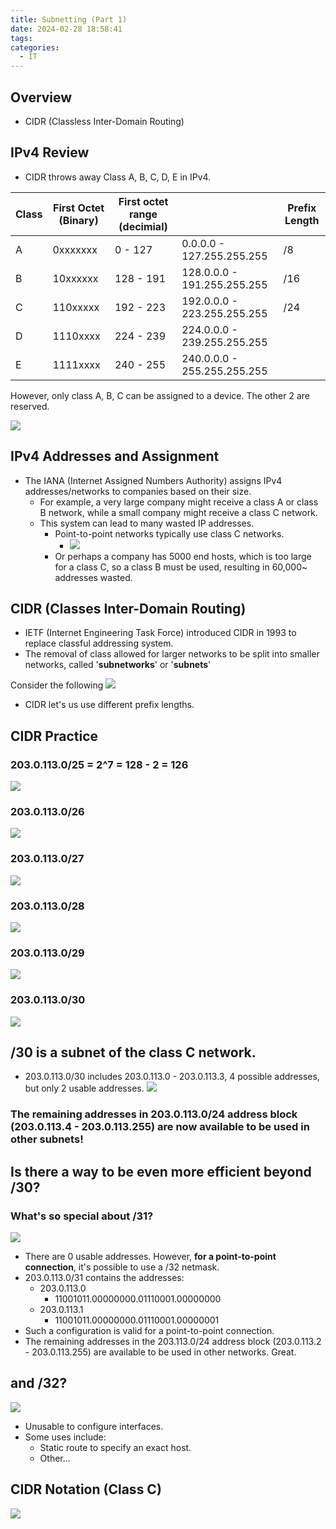 ```yaml
---
title: Subnetting (Part 1)
date: 2024-02-28 18:58:41
tags: 
categories:
  - IT
---
```

## Overview
- CIDR (Classless Inter-Domain Routing)


## IPv4 Review
- CIDR throws away Class A, B, C, D, E in IPv4.

| Class | First Octet (Binary) | First octet range (decimial) |                             | Prefix Length |
| ----- | -------------------- | ---------------------------- | --------------------------- | ------------- |
| A     | 0xxxxxxx             | 0 - 127                      | 0.0.0.0 - 127.255.255.255   | /8            |
| B     | 10xxxxxx             | 128 - 191                    | 128.0.0.0 - 191.255.255.255 | /16           |
| C     | 110xxxxx             | 192 - 223                    | 192.0.0.0 - 223.255.255.255 | /24           |
| D     | 1110xxxx             | 224 - 239                    | 224.0.0.0 - 239.255.255.255 |               |
| E     | 1111xxxx             | 240 - 255                    | 240.0.0.0 - 255.255.255.255 |               |
However, only class A, B, C can be assigned to a device. The other 2 are reserved. 

![](../../images/Pasted%20image%2020240228212411.png)

## IPv4 Addresses and Assignment
- The IANA (Internet Assigned Numbers Authority) assigns IPv4 addresses/networks to companies based on their size.
	- For example, a very large company might receive a class A or class B network, while a small company might receive a class C network. 
	- This system can lead to many wasted IP addresses. 
		- Point-to-point networks typically use class C networks. 
			- ![](../../images/Pasted%20image%2020240228220709.png)
		- Or perhaps a company has 5000 end hosts, which is too large for a class C, so a class B must be used, resulting in 60,000~ addresses wasted. 
## CIDR (Classes Inter-Domain Routing)

- IETF (Internet Engineering Task Force) introduced CIDR in 1993 to replace classful addressing system. 
- The removal of class allowed for larger networks to be split into smaller networks, called '**subnetworks**' or '**subnets**'

Consider the following
![](../../images/Pasted%20image%2020240228221053.png)
- CIDR let's us use different prefix lengths. 

## CIDR Practice

### 203.0.113.0/25 = 2^7 = 128 - 2 = 126
![](../../images/Pasted%20image%2020240228221501.png)

### 203.0.113.0/26
![](../../images/Pasted%20image%2020240228222046.png)
### 203.0.113.0/27
![](../../images/Pasted%20image%2020240228222057.png)
### 203.0.113.0/28
![](../../images/Pasted%20image%2020240228222119.png)
### 203.0.113.0/29
![](../../images/Pasted%20image%2020240228222135.png)
### 203.0.113.0/30
![](../../images/Pasted%20image%2020240228222153.png)
## /30 is a subnet of the class C network. 
- 203.0.113.0/30 includes 203.0.113.0 - 203.0.113.3, 4 possible addresses, but only 2 usable addresses. 
![](../../images/Pasted%20image%2020240228231451.png)

### The remaining addresses in 203.0.113.0/24 address block (203.0.113.4 - 203.0.113.255) are now available to be used in other subnets! 

## Is there a way to be even more efficient beyond /30?

### What's so special about /31?
![](../../images/Pasted%20image%2020240228231649.png)
- There are 0 usable addresses. However, **for a point-to-point connection**, it's possible to use a /32 netmask. 
- 203.0.113.0/31 contains the addresses:
	- 203.0.113.0
		- 11001011.00000000.01110001.00000000
	- 203.0.113.1
		- 11001011.00000000.01110001.00000001
- Such a configuration is valid for a point-to-point connection. 
- The remaining addresses in the 203.113.0/24 address block (203.0.113.2 - 203.0.113.255) are available to be used in other networks. Great.


## and /32?
![](../../images/Pasted%20image%2020240228232043.png)
- Unusable to configure interfaces. 
- Some uses include: 
	- Static route to specify an exact host. 
	- Other...


## CIDR Notation (Class C)

![](../../images/Pasted%20image%2020240228232151.png)

